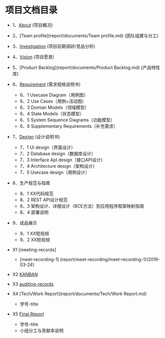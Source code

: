 
项目文档目录
===
* 1、[About](report/documents/About.md)  (项目概况)
* 2、[Team profile](report/documents/Team profile.md) (团队组建与分工)
* 3、[Investigation](report/documents/Investigation.md) (项目前期调研/竞品分析)
* 4、[Vision](report/documents/Vision.md) (项目愿景)
* 5、[Product Backlog](report/documents/Product Backlog.md) (产品特性库)
* 6、[Requirement](report/documents/Requirement.md) (需求规格说明书)
  * 6、1 Usecase Diagram（用例图）
  * 6、2 Use Cases（用例+活动图）
  * 6、3 Domian Models（领域模型）
  * 6、4 State Models（状态模型）
  * 6、5 System Sequence Diagrams（功能模型）
  * 6、6 Supplementary Requirements（补充需求）
 
* 7、[Design](report/documents/Design.md) (设计说明书)
  * 7、1 UI design（界面设计）
  * 7、2 Database design（数据库设计）
  * 7、3 Interface ApI design（接口API设计）
  * 7、4 Architecture design（架构设计）
  * 7、5 Usecase design（用例设计）
 
* 8、生产规范与指南
  * 8、1 XX代码规范
  * 8、2 REST API设计规范
  * 8、3 架构设计、详细设计（BCE方法）到应用程序框架映射指南
  * 8、4 部署说明
* 9、成品展示
  * 9、1 XX短视频
  * 9、2 XX短视频
* X1 [meeting-records]
  * [meet-recording-1] (report/meet-recording/meet-recording-1)(2019-03-24)
* X2 [KANBAN](https://github.com/orgs/uml163/projects)
* X3 [auditing-records](report/documents/auditing-records.md)
* X4 [Tech/Work Report](report/documents/Tech/Work Report.md) 
  * 学号-title
* X5 [Final Report]()
  * 学号-title
  * 小组分工与贡献率说明
